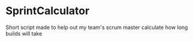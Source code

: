 # SprintCalculator
Short script made to help out my team's scrum master calculate how long builds will take
